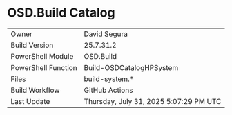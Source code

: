﻿# OSD.Build Catalog

| | |
|-|-|
| Owner | David Segura |
| Build Version | 25.7.31.2 |
| PowerShell Module | OSD.Build |
| PowerShell Function | Build-OSDCatalogHPSystem |
| Files | build-system.* |
| Build Workflow | GitHub Actions |
| Last Update | Thursday, July 31, 2025 5:07:29 PM UTC |
